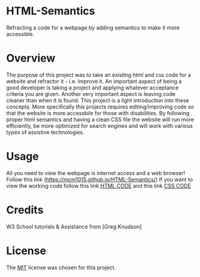 # HTML-Semantics
Refracting a code for a webpage by adding semantics to make it more accessible. 

# Overview
The purpose of this project was to take an exisitng html and css code for a website and refractor it - i.e. improve it.
An important aspect of being a good developer is taking a project and applying whatever acceptance criteria you are given. 
Another very important aspect is leaving code cleaner than when it is found. 
This project is a light introduction into these concepts. 
More specifically this projects requires editing/improving code so that the website is more accessbile for those with disabilities. By following proper html semantics and having a clean CSS file the website will run more efficiently, be more optimized for search engines and will work with various types of assistive technologies. 

# Usage
All you need to view the webpage is internet access and a web browser!
Follow this link (https://mcm1015.github.io/HTML-Semantics/)
If you want to view the working code follow this link [HTML CODE](index.html) and this link [CSS CODE](./assets/css/style.css)

# Credits
W3 School tutorials & Assistance from [Greg Knudson]

# License
The [MIT](LICENSE) license was chosen for this project. 